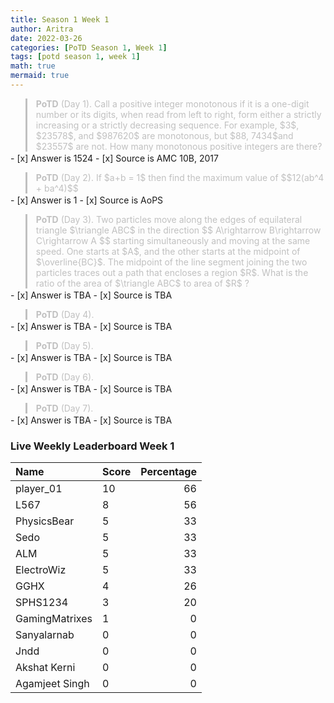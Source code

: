 ```yaml
---
title: Season 1 Week 1
author: Aritra
date: 2022-03-26
categories: [PoTD Season 1, Week 1]
tags: [potd season 1, week 1]
math: true
mermaid: true
---
```




<blockquote style="border-left: 3px solid #C0C0C0; color:#C0C0C0; margin-bottom:2px">
<b>PoTD</b> (Day 1). Call a positive integer monotonous if it is a one-digit number or its digits, when read from left to right, form either a strictly increasing or a strictly decreasing sequence. For example, $3$, $23578$, and $987620$ are monotonous, but $88, 7434$and $23557$ are not. How many monotonous positive integers are there? 

 
  
  
  
  
</blockquote>
 - [x] Answer is 1524
- [x] Source is AMC 10B, 2017

<blockquote style="border-left: 3px solid #C0C0C0; color:#C0C0C0; margin-bottom:2px">
<b>PoTD</b> (Day 2).  If  $a+b = 1$ then find the maximum value of  
  $$12(ab^4 + ba^4)$$
  
  

</blockquote>
  - [x] Answer is 1
- [x] Source is AoPS

<blockquote style="border-left: 3px solid #C0C0C0; color:#C0C0C0; margin-bottom:2px">
<b>PoTD</b> (Day 3). Two particles move along the edges of equilateral triangle $\triangle ABC$ in the direction
$$ A\rightarrow B\rightarrow C\rightarrow A
$$ starting simultaneously and moving at the same speed. One starts at $A$, and the other starts at the midpoint of $\overline{BC}$. The midpoint of the line segment joining the two particles traces out a path that encloses a region $R$. What is the ratio of the area of $\triangle ABC$ to area of $R$ ?

</blockquote>
- [x] Answer is TBA
- [x] Source is TBA

<blockquote style="border-left: 3px solid #C0C0C0; color:#C0C0C0; margin-bottom:2px">
<b>PoTD</b> (Day 4). 

</blockquote>
  - [x] Answer is TBA
- [x] Source is TBA

<blockquote style="border-left: 3px solid #C0C0C0; color:#C0C0C0; margin-bottom:2px">
<b>PoTD</b> (Day 5). 
</blockquote>
  - [x] Answer is TBA
- [x] Source is TBA


<blockquote style="border-left: 3px solid #C0C0C0; color:#C0C0C0; margin-bottom:2px">
<b>PoTD</b> (Day 6). 

</blockquote>
  - [x] Answer is TBA
- [x] Source is TBA
<blockquote style="border-left: 3px solid #C0C0C0; color:#C0C0C0; margin-bottom:2px">
<b>PoTD</b> (Day 7). 

</blockquote>
  - [x] Answer is TBA
- [x] Source is TBA

 
### Live Weekly Leaderboard Week 1


| Name                 | Score            | Percentage          |
|:---------------------|:-----------------|--------------------:|
| player_01   | 10   | 66   |
| L567    | 8 | 56 |
| PhysicsBear     | 5   | 33   |
| Sedo       | 5   | 33    | 
| ALM | 5 | 33 |
| ElectroWiz     | 5   | 33   |
| GGHX              | 4| 26    |
| SPHS1234    | 3   | 20    |
| GamingMatrixes   | 1 | 0|
| Sanyalarnab   | 0 |0 |
| Jndd | 0| 0 |
| Akshat Kerni | 0 | 0 |
| Agamjeet Singh | 0 | 0 |

